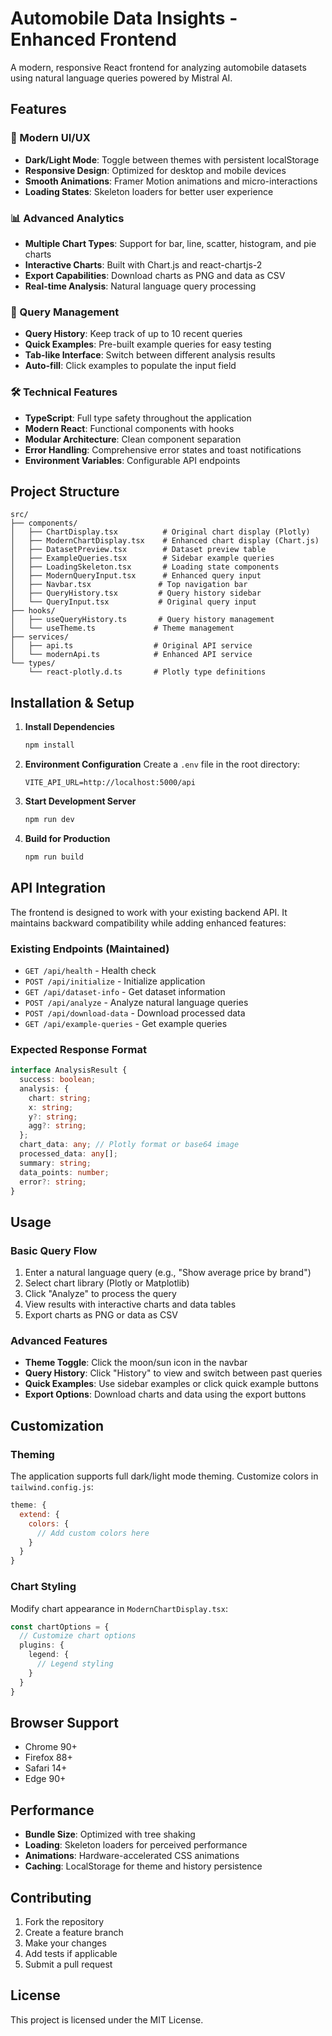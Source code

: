 # Automobile Data Insights - Enhanced Frontend

A modern, responsive React frontend for analyzing automobile datasets using natural language queries powered by Mistral AI.

## Features

### 🎨 Modern UI/UX
- **Dark/Light Mode**: Toggle between themes with persistent localStorage
- **Responsive Design**: Optimized for desktop and mobile devices
- **Smooth Animations**: Framer Motion animations and micro-interactions
- **Loading States**: Skeleton loaders for better user experience

### 📊 Advanced Analytics
- **Multiple Chart Types**: Support for bar, line, scatter, histogram, and pie charts
- **Interactive Charts**: Built with Chart.js and react-chartjs-2
- **Export Capabilities**: Download charts as PNG and data as CSV
- **Real-time Analysis**: Natural language query processing

### 🔄 Query Management
- **Query History**: Keep track of up to 10 recent queries
- **Quick Examples**: Pre-built example queries for easy testing
- **Tab-like Interface**: Switch between different analysis results
- **Auto-fill**: Click examples to populate the input field

### 🛠 Technical Features
- **TypeScript**: Full type safety throughout the application
- **Modern React**: Functional components with hooks
- **Modular Architecture**: Clean component separation
- **Error Handling**: Comprehensive error states and toast notifications
- **Environment Variables**: Configurable API endpoints

## Project Structure

```
src/
├── components/
│   ├── ChartDisplay.tsx          # Original chart display (Plotly)
│   ├── ModernChartDisplay.tsx    # Enhanced chart display (Chart.js)
│   ├── DatasetPreview.tsx        # Dataset preview table
│   ├── ExampleQueries.tsx        # Sidebar example queries
│   ├── LoadingSkeleton.tsx       # Loading state components
│   ├── ModernQueryInput.tsx      # Enhanced query input
│   ├── Navbar.tsx               # Top navigation bar
│   ├── QueryHistory.tsx         # Query history sidebar
│   └── QueryInput.tsx           # Original query input
├── hooks/
│   ├── useQueryHistory.ts       # Query history management
│   └── useTheme.ts             # Theme management
├── services/
│   ├── api.ts                  # Original API service
│   └── modernApi.ts            # Enhanced API service
└── types/
    └── react-plotly.d.ts       # Plotly type definitions
```

## Installation & Setup

1. **Install Dependencies**
   ```bash
   npm install
   ```

2. **Environment Configuration**
   Create a `.env` file in the root directory:
   ```env
   VITE_API_URL=http://localhost:5000/api
   ```

3. **Start Development Server**
   ```bash
   npm run dev
   ```

4. **Build for Production**
   ```bash
   npm run build
   ```

## API Integration

The frontend is designed to work with your existing backend API. It maintains backward compatibility while adding enhanced features:

### Existing Endpoints (Maintained)
- `GET /api/health` - Health check
- `POST /api/initialize` - Initialize application
- `GET /api/dataset-info` - Get dataset information
- `POST /api/analyze` - Analyze natural language queries
- `POST /api/download-data` - Download processed data
- `GET /api/example-queries` - Get example queries

### Expected Response Format
```typescript
interface AnalysisResult {
  success: boolean;
  analysis: {
    chart: string;
    x: string;
    y?: string;
    agg?: string;
  };
  chart_data: any; // Plotly format or base64 image
  processed_data: any[];
  summary: string;
  data_points: number;
  error?: string;
}
```

## Usage

### Basic Query Flow
1. Enter a natural language query (e.g., "Show average price by brand")
2. Select chart library (Plotly or Matplotlib)
3. Click "Analyze" to process the query
4. View results with interactive charts and data tables
5. Export charts as PNG or data as CSV

### Advanced Features
- **Theme Toggle**: Click the moon/sun icon in the navbar
- **Query History**: Click "History" to view and switch between past queries
- **Quick Examples**: Use sidebar examples or click quick example buttons
- **Export Options**: Download charts and data using the export buttons

## Customization

### Theming
The application supports full dark/light mode theming. Customize colors in `tailwind.config.js`:

```javascript
theme: {
  extend: {
    colors: {
      // Add custom colors here
    }
  }
}
```

### Chart Styling
Modify chart appearance in `ModernChartDisplay.tsx`:

```typescript
const chartOptions = {
  // Customize chart options
  plugins: {
    legend: {
      // Legend styling
    }
  }
}
```

## Browser Support

- Chrome 90+
- Firefox 88+
- Safari 14+
- Edge 90+

## Performance

- **Bundle Size**: Optimized with tree shaking
- **Loading**: Skeleton loaders for perceived performance
- **Animations**: Hardware-accelerated CSS animations
- **Caching**: LocalStorage for theme and history persistence

## Contributing

1. Fork the repository
2. Create a feature branch
3. Make your changes
4. Add tests if applicable
5. Submit a pull request

## License

This project is licensed under the MIT License.